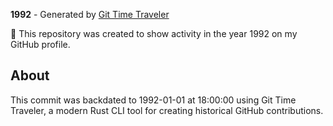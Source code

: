 **1992** - Generated by [Git Time Traveler](https://github.com/chama-x/Git-Timetraveler)

🚀 This repository was created to show activity in the year 1992 on my GitHub profile.

## About

This commit was backdated to 1992-01-01 at 18:00:00 using Git Time Traveler, a modern Rust CLI tool for creating historical GitHub contributions.
